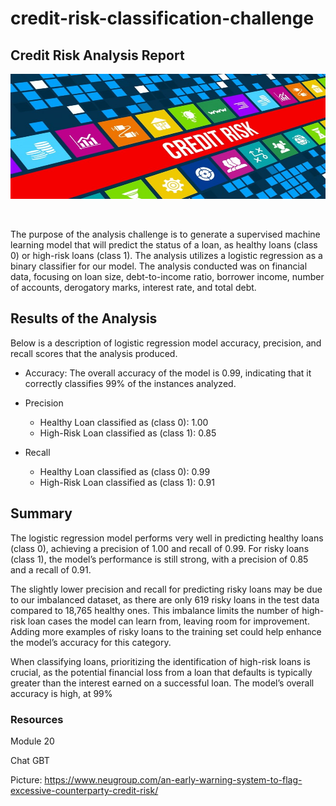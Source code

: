 # credit-risk-classification-challenge

## Credit Risk Analysis Report

<p align="center">
  <img src="Credit_Risk/Resources/credit_risk.jpg" alt="Credit Risk Image" height = 200 width = 600>
</p>
</br>
 
The purpose of the analysis challenge is to generate a supervised machine learning model that will predict the status of a loan, as healthy loans (class 0) or high-risk loans (class 1). The analysis utilizes a logistic regression as a binary classifier for our model. The analysis conducted was on financial data, focusing on loan size, debt-to-income ratio, borrower income, number of accounts, derogatory marks, interest rate, and total debt. 

## Results of the Analysis

 Below is a description of logistic regression model accuracy, precision, and recall scores that the analysis produced.

 * Accuracy: The overall accuracy of the model is 0.99, indicating that it correctly classifies 99% of the instances analyzed.

 * Precision
   * Healthy Loan classified as (class 0): 1.00
   * High-Risk Loan classified as (class 1): 0.85
  
 * Recall
   * Healthy Loan classified as (class 0): 0.99
   * High-Risk Loan classified as (class 1): 0.91 

## Summary

The logistic regression model performs very well in predicting healthy loans (class 0), achieving a precision of 1.00 and recall of 0.99. For risky loans (class 1), the model’s performance is still strong, with a precision of 0.85 and a recall of 0.91.

The slightly lower precision and recall for predicting risky loans may be due to our imbalanced dataset, as there are only 619 risky loans in the test data compared to 18,765 healthy ones. This imbalance limits the number of high-risk loan cases the model can learn from, leaving room for improvement. Adding more examples of risky loans to the training set could help enhance the model’s accuracy for this category.

When classifying loans, prioritizing the identification of high-risk loans is crucial, as the potential financial loss from a loan that defaults is typically greater than the interest earned on a successful loan. The model’s overall accuracy is high, at 99%

### Resources

Module 20

Chat GBT

Picture: https://www.neugroup.com/an-early-warning-system-to-flag-excessive-counterparty-credit-risk/